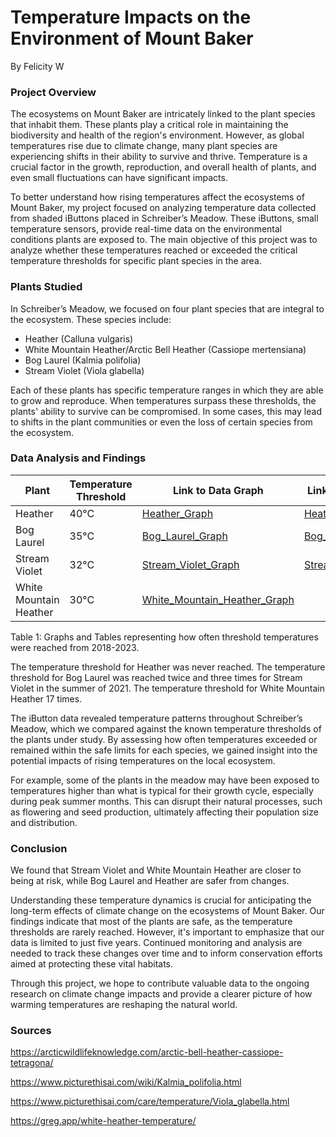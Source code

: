 # Temperature Impacts on the Environment of Mount Baker
By Felicity W

### Project Overview
The ecosystems on Mount Baker are intricately linked to the plant species that inhabit them. These plants play a critical role in maintaining the biodiversity and health of the region's environment. However, as global temperatures rise due to climate change, many plant species are experiencing shifts in their ability to survive and thrive. Temperature is a crucial factor in the growth, reproduction, and overall health of plants, and even small fluctuations can have significant impacts.

To better understand how rising temperatures affect the ecosystems of Mount Baker, my project focused on analyzing temperature data collected from shaded iButtons placed in Schreiber’s Meadow. These iButtons, small temperature sensors, provide real-time data on the environmental conditions plants are exposed to. The main objective of this project was to analyze whether these temperatures reached or exceeded the critical temperature thresholds for specific plant species in the area.

### Plants Studied
In Schreiber’s Meadow, we focused on four plant species that are integral to the ecosystem. These species include:
- Heather (Calluna vulgaris)
- White Mountain Heather/Arctic Bell Heather (Cassiope mertensiana)
- Bog Laurel (Kalmia polifolia)
- Stream Violet (Viola glabella)

Each of these plants has specific temperature ranges in which they are able to grow and reproduce. When temperatures surpass these thresholds, the plants' ability to survive can be compromised. In some cases, this may lead to shifts in the plant communities or even the loss of certain species from the ecosystem.

### Data Analysis and Findings

| Plant | Temperature Threshold | Link to Data Graph | Link to Data Table|
|-----|-----|-----|-----|
| Heather | 40°C | [Heather_Graph](./Heather/Heather_1_shaded_graph.html) | [Heather_Table](./Heather/Heather_1_shaded_table.html) |[White_Mountain_Heather_Table](./White_Heather/WhiteHeather_1_shaded_table.html) |
| Bog Laurel | 35°C | [Bog_Laurel_Graph](./Bog_Laurel/Bog_Laurel_graph.html) | [Bog_Laurel_Table](./Bog_Laurel/Bog_Laurel_table.html) |
| Stream Violet | 32°C | [Stream_Violet_Graph](./Stream_Violet/Stream_Violet_graph.html) | [Stream_Violet_Table](./Stream_Violet/Stream_Violet_table.html) |
| White Mountain Heather | 30°C | [White_Mountain_Heather_Graph](./White_Heather/WhiteHeather_1_shaded_graph.html) | 

Table 1: Graphs and Tables representing how often threshold temperatures were reached from 2018-2023.

The temperature threshold for Heather was never reached. The temperature threshold for Bog Laurel was reached twice and three times for Stream Violet in the summer of 2021. The temperature threshold for White Mountain Heather 17 times.

The iButton data revealed temperature patterns throughout Schreiber’s Meadow, which we compared against the known temperature thresholds of the plants under study. By assessing how often temperatures exceeded or remained within the safe limits for each species, we gained insight into the potential impacts of rising temperatures on the local ecosystem.

For example, some of the plants in the meadow may have been exposed to temperatures higher than what is typical for their growth cycle, especially during peak summer months. This can disrupt their natural processes, such as flowering and seed production, ultimately affecting their population size and distribution.

### Conclusion

We found that Stream Violet and White Mountain Heather are closer to being at risk, while Bog Laurel and Heather are safer from changes.

Understanding these temperature dynamics is crucial for anticipating the long-term effects of climate change on the ecosystems of Mount Baker. Our findings indicate that most of the plants are safe, as the temperature thresholds are rarely reached. However, it's important to emphasize that our data is limited to just five years. Continued monitoring and analysis are needed to track these changes over time and to inform conservation efforts aimed at protecting these vital habitats.

Through this project, we hope to contribute valuable data to the ongoing research on climate change impacts and provide a clearer picture of how warming temperatures are reshaping the natural world.

### Sources

https://arcticwildlifeknowledge.com/arctic-bell-heather-cassiope-tetragona/

https://www.picturethisai.com/wiki/Kalmia_polifolia.html

https://www.picturethisai.com/care/temperature/Viola_glabella.html

https://greg.app/white-heather-temperature/

